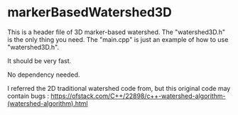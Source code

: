# markerBasedWatershed3D

This is a header file of 3D marker-based watershed.
The "watershed3D.h" is the only thing you need.
The "main.cpp" is just an example of how to use "watershed3D.h".


It should be very fast. 

No dependency needed.

I referred the 2D traditional watershed code from, but this original code may contain bugs : https://ofstack.com/C++/22898/c++-watershed-algorithm-(watershed-algorithm).html
